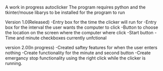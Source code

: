 A work in progress autoclicker
The program requires python and the tkinter/mouse libarys to be installed for the program to run

Version 1.0(Released)
-Entry box for the time the clicker will run for
-Entry box for the interval the user wants the computer to click
-Button to choose the location on the screen where the computer where click
-Start button
-Time and minute checkboxes currently unfctional

version 2.0(In progress)
-Created saftey features for when the user enters nothing 
-Create functionality for the minute and second button
-Create emergancy stop functionality using the right click while the clicker is running.

